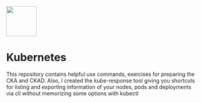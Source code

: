 <img src="https://user-images.githubusercontent.com/8485060/146396141-6682bb2b-8712-465e-a0a1-241c99d88486.png" width=80 height="80"/>
<h1>Kubernetes</h1>
This repository contains helpful use commands, exercises for preparing the CKA and CKAD. Also, I created the kube-response tool giving you shortcuts for listing and exporting information of your nodes, pods and deployments via cli without memorizing some options with kubectl<br>
